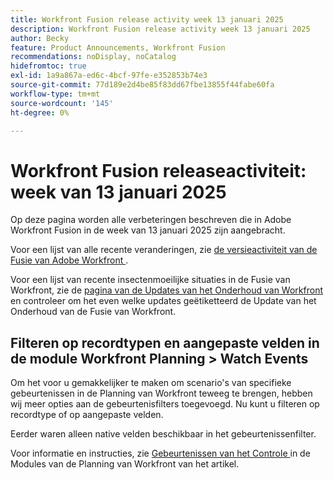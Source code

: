 ```yaml
---
title: Workfront Fusion release activity week 13 januari 2025
description: Workfront Fusion release activity week 13 januari 2025
author: Becky
feature: Product Announcements, Workfront Fusion
recommendations: noDisplay, noCatalog
hidefromtoc: true
exl-id: 1a9a867a-ed6c-4bcf-97fe-e352853b74e3
source-git-commit: 77d189e2d4be85f83dd67fbe13855f44fabe60fa
workflow-type: tm+mt
source-wordcount: '145'
ht-degree: 0%

---
```


# Workfront Fusion releaseactiviteit: week van 13 januari 2025

Op deze pagina worden alle verbeteringen beschreven die in Adobe Workfront Fusion in de week van 13 januari 2025 zijn aangebracht.

Voor een lijst van alle recente veranderingen, zie [ de versieactiviteit van de Fusie van Adobe Workfront ](/help/workfront-fusion/fusion-product-releases/fusion-release-activity.md).

Voor een lijst van recente insectenmoeilijke situaties in de Fusie van Workfront, zie de [ pagina van de Updates van het Onderhoud van Workfront ](https://experienceleague.adobe.com/en/docs/workfront-known-issues/releases/current-updates) en controleer om het even welke updates geëtiketteerd de Update van het Onderhoud van de Fusie van Workfront.

## Filteren op recordtypen en aangepaste velden in de module Workfront Planning > Watch Events

Om het voor u gemakkelijker te maken om scenario&#39;s van specifieke gebeurtenissen in de Planning van Workfront teweeg te brengen, hebben wij meer opties aan de gebeurtenisfilters toegevoegd. Nu kunt u filteren op recordtype of op aangepaste velden.

Eerder waren alleen native velden beschikbaar in het gebeurtenissenfilter.

Voor informatie en instructies, zie [ Gebeurtenissen van het Controle ](/help/workfront-fusion/references/apps-and-modules/adobe-connectors/workfront-planning-modules.md#watch-events) in de Modules van de Planning van Workfront van het artikel.
